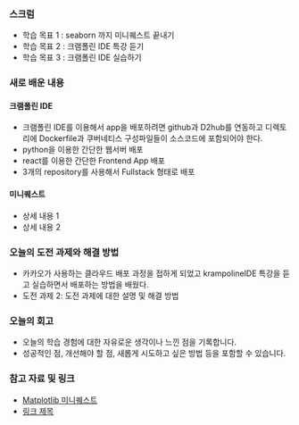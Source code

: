 ### 스크럼 
- 학습 목표 1 : seaborn 까지 미니퀘스트 끝내기 
- 학습 목표 2 : 크램폴린 IDE 특강 듣기
- 학습 목표 3 : 크램폴린 IDE 실습하기

### 새로 배운 내용
#### 크램폴린 IDE
- 크램폴린 IDE를 이용해서 app을 배포하려면 github과 D2hub를 연동하고
  디렉토리에 Dockerfile과 쿠버네티스 구성파일들이 소스코드에 포함되어야 한다.
- python을 이용한 간단한 웹서버 배포
- react를 이용한 간단한 Frontend App 배포
- 3개의 repository를 사용해서 Fullstack 형태로 배포

#### 미니퀘스트
- 상세 내용 1
- 상세 내용 2

### 오늘의 도전 과제와 해결 방법
- 카카오가 사용하는 클라우드 배포 과정을 접하게 되었고 
  krampolineIDE 특강을 듣고 실습하면서 배포하는 방법을 배웠다.
- 도전 과제 2: 도전 과제에 대한 설명 및 해결 방법

### 오늘의 회고
- 오늘의 학습 경험에 대한 자유로운 생각이나 느낀 점을 기록합니다.
- 성공적인 점, 개선해야 할 점, 새롭게 시도하고 싶은 방법 등을 포함할 수 있습니다.

### 참고 자료 및 링크
- [Matplotlib 미니퀘스트](https://colab.research.google.com/drive/1SOc3Vxdg7BMAYgweVlm9zISX_Qc8OkFY?usp=sharing)
- [링크 제목](URL)
